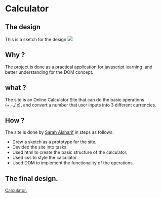 # Calculator
## The design
This is a sketch for the design
![](https://i.imgur.com/Lpe4aHR.png)

## Why ?
The project is done as a practical application for javascript learning ,and better understanding for the DOM concept.

## what ?
The site is an Online Calculator Site that can do the basic operations (+,-,/,x), and convert a number that user inputs into 3 different currencies.

## How ?
The site is done by [Sarah Alsharif](https://github.com/sarah-alsharif0) in steps as follows:
- Drew a sketch as a prototype for the site.
- Devided the site into tasks.
- Used html to create the basic structure of the calculator.
- Used css to style the calculator.
- Used DOM to implement the functionality of the operations.

## The final design.
[Calculator.](https://gsg-k1-fc.github.io/Calculator-SarahSh/)
